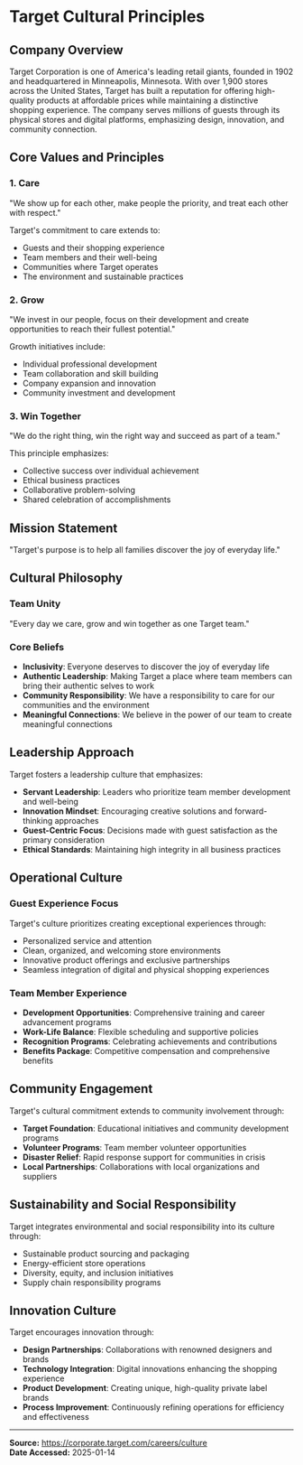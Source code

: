 # Target Cultural Principles

## Company Overview

Target Corporation is one of America's leading retail giants, founded in 1902 and headquartered in Minneapolis, Minnesota. With over 1,900 stores across the United States, Target has built a reputation for offering high-quality products at affordable prices while maintaining a distinctive shopping experience. The company serves millions of guests through its physical stores and digital platforms, emphasizing design, innovation, and community connection.

## Core Values and Principles

### 1. **Care**
"We show up for each other, make people the priority, and treat each other with respect."

Target's commitment to care extends to:
- Guests and their shopping experience
- Team members and their well-being
- Communities where Target operates
- The environment and sustainable practices

### 2. **Grow**
"We invest in our people, focus on their development and create opportunities to reach their fullest potential."

Growth initiatives include:
- Individual professional development
- Team collaboration and skill building
- Company expansion and innovation
- Community investment and development

### 3. **Win Together**
"We do the right thing, win the right way and succeed as part of a team."

This principle emphasizes:
- Collective success over individual achievement
- Ethical business practices
- Collaborative problem-solving
- Shared celebration of accomplishments

## Mission Statement

"Target's purpose is to help all families discover the joy of everyday life."

## Cultural Philosophy

### Team Unity
"Every day we care, grow and win together as one Target team."

### Core Beliefs
- **Inclusivity**: Everyone deserves to discover the joy of everyday life
- **Authentic Leadership**: Making Target a place where team members can bring their authentic selves to work
- **Community Responsibility**: We have a responsibility to care for our communities and the environment
- **Meaningful Connections**: We believe in the power of our team to create meaningful connections

## Leadership Approach

Target fosters a leadership culture that emphasizes:
- **Servant Leadership**: Leaders who prioritize team member development and well-being
- **Innovation Mindset**: Encouraging creative solutions and forward-thinking approaches
- **Guest-Centric Focus**: Decisions made with guest satisfaction as the primary consideration
- **Ethical Standards**: Maintaining high integrity in all business practices

## Operational Culture

### Guest Experience Focus
Target's culture prioritizes creating exceptional experiences through:
- Personalized service and attention
- Clean, organized, and welcoming store environments
- Innovative product offerings and exclusive partnerships
- Seamless integration of digital and physical shopping experiences

### Team Member Experience
- **Development Opportunities**: Comprehensive training and career advancement programs
- **Work-Life Balance**: Flexible scheduling and supportive policies
- **Recognition Programs**: Celebrating achievements and contributions
- **Benefits Package**: Competitive compensation and comprehensive benefits

## Community Engagement

Target's cultural commitment extends to community involvement through:
- **Target Foundation**: Educational initiatives and community development programs
- **Volunteer Programs**: Team member volunteer opportunities
- **Disaster Relief**: Rapid response support for communities in crisis
- **Local Partnerships**: Collaborations with local organizations and suppliers

## Sustainability and Social Responsibility

Target integrates environmental and social responsibility into its culture through:
- Sustainable product sourcing and packaging
- Energy-efficient store operations
- Diversity, equity, and inclusion initiatives
- Supply chain responsibility programs

## Innovation Culture

Target encourages innovation through:
- **Design Partnerships**: Collaborations with renowned designers and brands
- **Technology Integration**: Digital innovations enhancing the shopping experience
- **Product Development**: Creating unique, high-quality private label brands
- **Process Improvement**: Continuously refining operations for efficiency and effectiveness

---

**Source:** https://corporate.target.com/careers/culture  
**Date Accessed:** 2025-01-14
